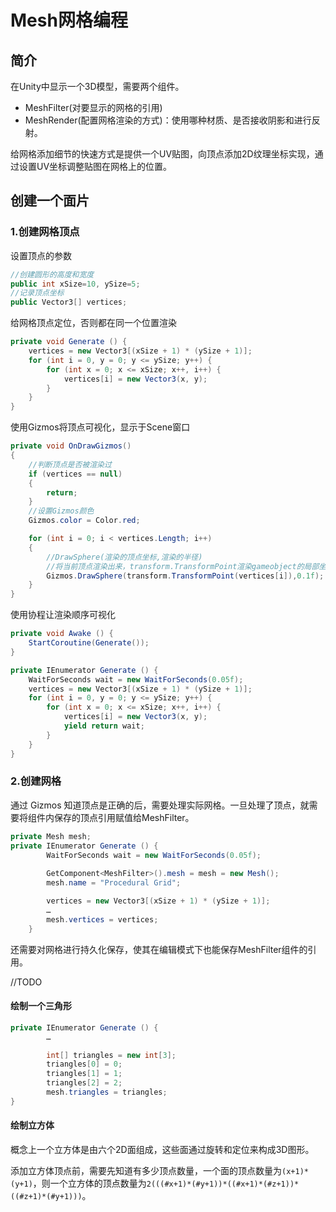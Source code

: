 # Mesh网格编程

## 简介

在Unity中显示一个3D模型，需要两个组件。

- MeshFilter(对要显示的网格的引用)
- MeshRender(配置网格渲染的方式)：使用哪种材质、是否接收阴影和进行反射。

给网格添加细节的快速方式是提供一个UV贴图，向顶点添加2D纹理坐标实现，通过设置UV坐标调整贴图在网格上的位置。

## 创建一个面片

### 1.创建网格顶点

设置顶点的参数

```c#
//创建圆形的高度和宽度
public int xSize=10, ySize=5;
//记录顶点坐标 
public Vector3[] vertices;
```

给网格顶点定位，否则都在同一个位置渲染

```c#
private void Generate () {
	vertices = new Vector3[(xSize + 1) * (ySize + 1)];
	for (int i = 0, y = 0; y <= ySize; y++) {
		for (int x = 0; x <= xSize; x++, i++) {
			vertices[i] = new Vector3(x, y);
		}
	}
}
```

使用Gizmos将顶点可视化，显示于Scene窗口

```c#
private void OnDrawGizmos()
{
    //判断顶点是否被渲染过
	if (vertices == null)
	{
		return;
	}
    //设置Gizmos颜色
    Gizmos.color = Color.red;

    for (int i = 0; i < vertices.Length; i++)
    {
        //DrawSphere(渲染的顶点坐标,渲染的半径)
        //将当前顶点渲染出来，transform.TransformPoint渲染gameobject的局部坐标，可以跟随gameobject移动
        Gizmos.DrawSphere(transform.TransformPoint(vertices[i]),0.1f);
    }
}

```

使用协程让渲染顺序可视化

```c#
private void Awake () {
	StartCoroutine(Generate());
}

private IEnumerator Generate () {
	WaitForSeconds wait = new WaitForSeconds(0.05f);
	vertices = new Vector3[(xSize + 1) * (ySize + 1)];
	for (int i = 0, y = 0; y <= ySize; y++) {
		for (int x = 0; x <= xSize; x++, i++) {
			vertices[i] = new Vector3(x, y);
			yield return wait;
		}
	}
}
```



### 2.创建网格

通过 Gizmos  知道顶点是正确的后，需要处理实际网格。一旦处理了顶点，就需要将组件内保存的顶点引用赋值给MeshFilter。

```c#
private Mesh mesh;
private IEnumerator Generate () {
		WaitForSeconds wait = new WaitForSeconds(0.05f);
		
		GetComponent<MeshFilter>().mesh = mesh = new Mesh();
		mesh.name = "Procedural Grid";

		vertices = new Vector3[(xSize + 1) * (ySize + 1)];
		…
		mesh.vertices = vertices;
	}
```

还需要对网格进行持久化保存，使其在编辑模式下也能保存MeshFilter组件的引用。

//TODO

#### 绘制一个三角形

```c#
private IEnumerator Generate () {
		…

		int[] triangles = new int[3];
		triangles[0] = 0;
		triangles[1] = 1;
		triangles[2] = 2;
		mesh.triangles = triangles;
}
```

#### 绘制立方体

概念上一个立方体是由六个2D面组成，这些面通过旋转和定位来构成3D图形。

添加立方体顶点前，需要先知道有多少顶点数量，一个面的顶点数量为`(x+1)*(y+1)`，则一个立方体的顶点数量为`2(((#x+1)*(#y+1))*((#x+1)*(#z+1))*((#z+1)*(#y+1)))`。